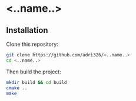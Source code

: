 # <..name..>



## Installation

Clone this repository:

```sh
git clone https://github.com/adri326/<..name..>
cd <..name..>
```

Then build the project:

```sh
mkdir build && cd build
cmake ..
make
```
